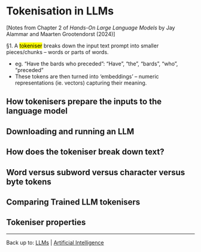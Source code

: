 # Tokenisation in LLMs

[Notes from Chapter 2 of *Hands-On Large Language Models* by Jay Alammar and Maarten Grootendorst (2024)]

§1. A <mark>tokeniser</mark> breaks down the input text prompt into smaller pieces/chunks – words or parts of words.
- eg. “Have the bards who preceded”: “Have”, “the”, “bards”, “who”, “preceded”
- These tokens are then turned into ‘embeddings’ – numeric representations (ie. vectors) capturing their meaning.

## How tokenisers prepare the inputs to the language model


## Downloading and running an LLM

## How does the tokeniser break down text?

## Word versus subword versus character versus byte tokens

## Comparing Trained LLM tokenisers

## Tokeniser properties




----

Back up to: [LLMs](index.md) | [Artificial Intelligence](../index.md)
